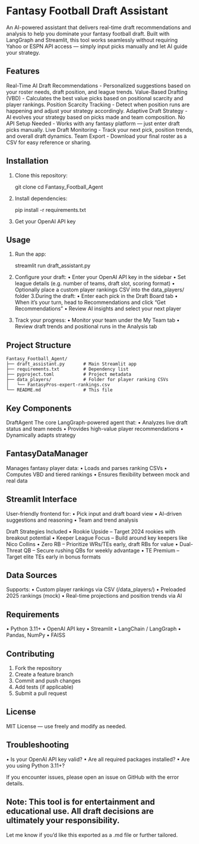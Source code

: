 # Fantasy Football Draft Assistant
An AI-powered assistant that delivers real-time draft recommendations and analysis to help you dominate your fantasy football draft. Built with LangGraph and Streamlit, this tool works seamlessly without requiring Yahoo or ESPN API access — simply input picks manually and let AI guide your strategy.


## Features
Real-Time AI Draft Recommendations - Personalized suggestions based on your roster needs, draft position, and league trends.
Value-Based Drafting (VBD) - Calculates the best value picks based on positional scarcity and player rankings.
Position Scarcity Tracking - Detect when position runs are happening and adjust your strategy accordingly.
Adaptive Draft Strategy - AI evolves your strategy based on picks made and team composition.
No API Setup Needed - Works with any fantasy platform — just enter draft picks manually.
Live Draft Monitoring - Track your next pick, position trends, and overall draft dynamics.
Team Export - Download your final roster as a CSV for easy reference or sharing.


## Installation
1. Clone this repository:

	git clone <repository-url>
	cd Fantasy_Football_Agent

2. Install dependencies:

	pip install -r requirements.txt

3. Get your OpenAI API key

## Usage
1. Run the app:

	streamlit run draft_assistant.py

2. Configure your draft:
• Enter your OpenAI API key in the sidebar
• Set league details (e.g. number of teams, draft slot, scoring format)
• Optionally place a custom player rankings CSV into the data_players/ folder
3.During the draft:
• Enter each pick in the Draft Board tab
• When it’s your turn, head to Recommendations and click “Get Recommendations”
• Review AI insights and select your next player
4. Track your progress:
• Monitor your team under the My Team tab
• Review draft trends and positional runs in the Analysis tab


## Project Structure

	Fantasy_Football_Agent/
	├── draft_assistant.py       # Main Streamlit app
	├── requirements.txt         # Dependency list
	├── pyproject.toml           # Project metadata
	├── data_players/            # Folder for player ranking CSVs
	│   └── FantasyPros-expert-rankings.csv
	└── README.md                # This file


## Key Components

DraftAgent
The core LangGraph-powered agent that:
• Analyzes live draft status and team needs
• Provides high-value player recommendations
• Dynamically adapts strategy

## FantasyDataManager

Manages fantasy player data:
• Loads and parses ranking CSVs
• Computes VBD and tiered rankings
• Ensures flexibility between mock and real data

## Streamlit Interface

User-friendly frontend for:
• Pick input and draft board view
• AI-driven suggestions and reasoning
• Team and trend analysis
 
Draft Strategies Included
•	Rookie Upside – Target 2024 rookies with breakout potential
•	Keeper League Focus – Build around key keepers like Nico Collins
•	Zero RB – Prioritize WRs/TEs early, draft RBs for value
•	Dual-Threat QB – Secure rushing QBs for weekly advantage
•	TE Premium – Target elite TEs early in bonus formats

## Data Sources

Supports:
•	Custom player rankings via CSV (/data_players/)
•	Preloaded 2025 rankings (mock)
•	Real-time projections and position trends via AI

## Requirements
•	Python 3.11+
•	OpenAI API key
•	Streamlit
•	LangChain / LangGraph
•	Pandas, NumPy
•	FAISS

## Contributing
1.	Fork the repository
2.	Create a feature branch
3.	Commit and push changes
4.	Add tests (if applicable)
5.	Submit a pull request

## License

MIT License — use freely and modify as needed.

## Troubleshooting
•	Is your OpenAI API key valid?
•	Are all required packages installed?
•	Are you using Python 3.11+?

If you encounter issues, please open an issue on GitHub with the error details.

## Note: This tool is for entertainment and educational use. All draft decisions are ultimately your responsibility.

Let me know if you’d like this exported as a .md file or further tailored.
